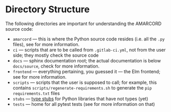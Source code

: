 # Directory Structure

The following directories are important for understanding the AMARCORD source code:

- `amarcord` — this is where the Python source code resides (i.e. all the `.py` files), see [](BackendCode) for more information.
- `ci` — scripts that are to be called from `.gitlab-ci.yml`, not from the user side; they mostly check the source code
- `docs` — sphinx documentation root; the actual documentation is below `docs/source`, check [](Docs) for more information.
- `frontend` — everything pertaining, you guessed it — the Elm frontend; see [](Frontend) for more information.
- `scripts` — scripts that the user is supposed to call; for example, this contains `scripts/regenerate-requirements.sh` to generate the `pip` `requirements.txt` files
- `stubs` — [type stubs](https://mypy.readthedocs.io/en/stable/stubs.html) for Python libraries that have not types (yet)
- `tests` — home for all pytest tests (see [](BackendTests) for more information on that)
